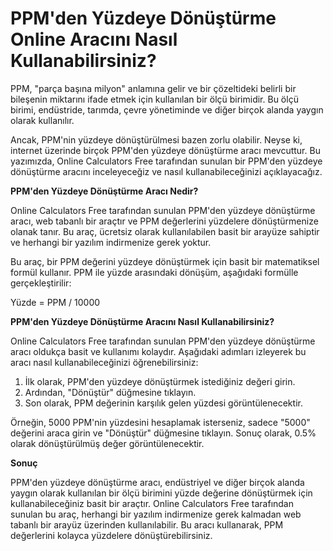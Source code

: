 PPM'den Yüzdeye Dönüştürme Online Aracını Nasıl Kullanabilirsiniz?
==================================================================

PPM, "parça başına milyon" anlamına gelir ve bir çözeltideki belirli bir bileşenin miktarını ifade etmek için kullanılan bir ölçü birimidir. Bu ölçü birimi, endüstride, tarımda, çevre yönetiminde ve diğer birçok alanda yaygın olarak kullanılır.

Ancak, PPM'nin yüzdeye dönüştürülmesi bazen zorlu olabilir. Neyse ki, internet üzerinde birçok PPM'den yüzdeye dönüştürme aracı mevcuttur. Bu yazımızda, Online Calculators Free tarafından sunulan bir PPM'den yüzdeye dönüştürme aracını inceleyeceğiz ve nasıl kullanabileceğinizi açıklayacağız.

**PPM'den Yüzdeye Dönüştürme Aracı Nedir?**

Online Calculators Free tarafından sunulan PPM'den yüzdeye dönüştürme aracı, web tabanlı bir araçtır ve PPM değerlerini yüzdelere dönüştürmenize olanak tanır. Bu araç, ücretsiz olarak kullanılabilen basit bir arayüze sahiptir ve herhangi bir yazılım indirmenize gerek yoktur.

Bu araç, bir PPM değerini yüzdeye dönüştürmek için basit bir matematiksel formül kullanır. PPM ile yüzde arasındaki dönüşüm, aşağıdaki formülle gerçekleştirilir:

Yüzde = PPM / 10000

**PPM'den Yüzdeye Dönüştürme Aracını Nasıl Kullanabilirsiniz?**

Online Calculators Free tarafından sunulan PPM'den yüzdeye dönüştürme aracı oldukça basit ve kullanımı kolaydır. Aşağıdaki adımları izleyerek bu aracı nasıl kullanabileceğinizi öğrenebilirsiniz:

1. İlk olarak, PPM'den yüzdeye dönüştürmek istediğiniz değeri girin.
2. Ardından, "Dönüştür" düğmesine tıklayın.
3. Son olarak, PPM değerinin karşılık gelen yüzdesi görüntülenecektir.

Örneğin, 5000 PPM'nin yüzdesini hesaplamak isterseniz, sadece "5000" değerini araca girin ve "Dönüştür" düğmesine tıklayın. Sonuç olarak, 0.5% olarak dönüştürülmüş değer görüntülenecektir.

**Sonuç**

PPM'den yüzdeye dönüştürme aracı, endüstriyel ve diğer birçok alanda yaygın olarak kullanılan bir ölçü birimini yüzde değerine dönüştürmek için kullanabileceğiniz basit bir araçtır. Online Calculators Free tarafından sunulan bu araç, herhangi bir yazılım indirmenize gerek kalmadan web tabanlı bir arayüz üzerinden kullanılabilir. Bu aracı kullanarak, PPM değerlerini kolayca yüzdelere dönüştürebilirsiniz.